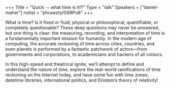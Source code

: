 +++
Title = "Quick -- what time is it!?"
Type = "talk"
Speakers = ["daniel-maher"]
notist = "phrawzty/G68Po8"
+++

What is time? Is it fixed or fluid; physical or philosophical; quantifiable, or completely questionable? These deep questions may never be answered, but one thing is clear: the measuring, recording, and interpretation of time is a fundamentally important mission for humanity. In the modern age of computing, the accurate reckoning of time across cities, countries, and even planets is performed by a fantastic patchwork of actors—from governments and corporations, to academicians and hackers of all colours.

In this high-speed and theatrical ignite, we’ll attempt to define and understand the nature of time, explore the real-world ramifications of time reckoning on the Internet today, and have some fun with time zones, datetime libraries, international politics, and Einstein’s theory of relativity!
